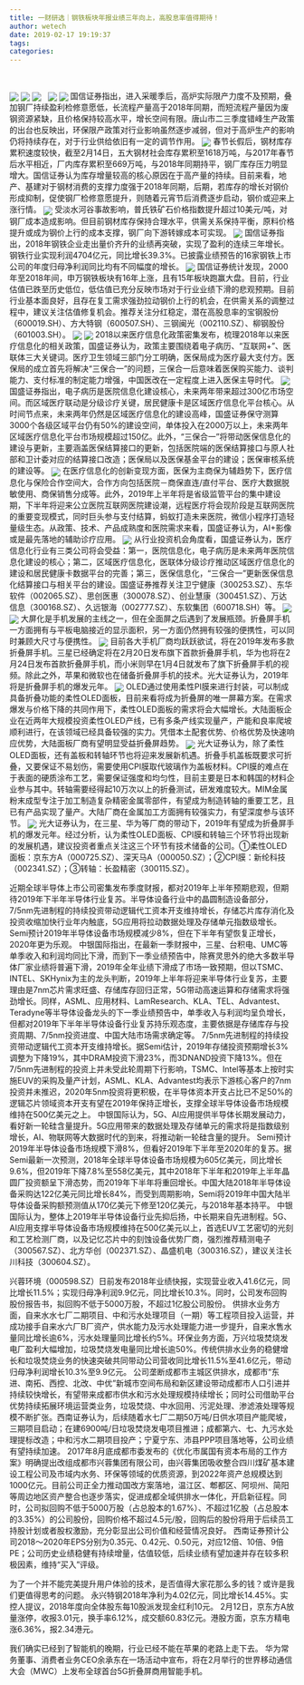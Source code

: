 ```yaml
---
title: 一财研选｜钢铁板块年报业绩三年向上，高股息率值得期待！
author: wetech
date: 2019-02-17 19:19:37
tags: 
categories: 
---
```

 
<!-- more -->
<img align="center" border="0" src="https://imgcdn.yicai.com/uppics/images/2019/02/3ae70607d42768750cb61f9e3d265a82.jpg" />
<img align="center" border="0" src="https://imgcdn.yicai.com/uppics/images/2019/02/b51987256c20155675052e4785bd587c.jpg" />

<img align="center" border="0" src="https://imgcdn.yicai.com/uppics/images/2019/02/709292e5f1d13b525397173ef3ef418c.jpg" />
 
<img align="center" border="0" src="https://imgcdn.yicai.com/uppics/images/2019/02/ac270edba49cad18a5fd66e8e43aa50b.jpg" />

<img align="center" border="0" src="https://imgcdn.yicai.com/uppics/images/2019/02/6ec1528695b4e2ac840c8f1ccfcd8ecc.jpg" />
国信证券指出，进入采暖季后，高炉实际限产力度不及预期，叠加钢厂持续盈利检修意愿低，长流程产量高于2018年同期，而短流程产量因为废钢资源紧缺，且价格保持较高水平，增长空间有限。唐山市二三季度错峰生产政策的出台也反映出，环保限产政策对行业影响虽然逐步减弱，但对于高炉生产的影响仍将持续存在，对于行业供给依旧有一定的调节作用。
<img align="center" border="0" src="https://imgcdn.yicai.com/uppics/images/2019/02/27100582f65a78e4ef4d13bbe0545e08.jpg" />
春节长假后，钢材库存累积速度较快，截至2月14日，五大钢材社会库存累积至1618万吨，与2017年春节后水平相近，厂内库存累积至669万吨，与2018年同期持平，钢厂库存压力明显增大。国信证券认为库存增量较高的核心原因在于高产量的持续。目前来看，地产、基建对于钢材消费的支撑力度强于2018年同期，后期，若库存的增长对钢价形成抑制，促使钢厂检修意愿提升，则随着元宵节后消费逐步启动，钢价或迎来上涨行情。
<img align="center" border="0" src="https://imgcdn.yicai.com/uppics/images/2019/02/2a71bba4cd952814b69448496cffe99e.jpg" />
受淡水河谷事故影响，普氏铁矿石价格指数提升超过10美元/吨，对钢厂成本造成影响。但目前钢材库存保持合理水平，供需关系保持平衡，原料价格提升或成为钢价上行的成本支撑，钢厂向下游转嫁成本可实现。
<img align="center" border="0" src="https://imgcdn.yicai.com/uppics/images/2019/02/0388949a371326f18350c17938277701.jpg" />
国信证券指出，2018年钢铁企业走出量价齐升的业绩再突破，实现了盈利的连续三年增长。钢铁行业实现利润4704亿元，同比增长39.3%。已披露业绩预告的16家钢铁上市公司的年度归母净利润同比均有不同幅度的增长。
<img align="center" border="0" src="https://imgcdn.yicai.com/uppics/images/2019/02/609e627c2aaddd3b59458b807b44eb1e.jpg" />
国信证券统计发现，2000年至2018年间，申万钢铁板块有16年上涨，且有15年板块跑赢大盘。目前，行业估值已跌至历史低位，低估值已充分反映市场对于行业业绩下滑的悲观预期。目前行业基本面良好，且存在复工需求强劲拉动钢价上行的机会，在供需关系的调整过程中，建议关注估值修复机会。推荐关注分红稳定，潜在高股息率的宝钢股份（600019.SH）、方大特钢（600507.SH）、三钢闽光（002110.SZ）、柳钢股份（601003.SH）。
<img align="center" border="0" src="https://imgcdn.yicai.com/uppics/images/2019/02/5d9a34184cf6676432abaac636655663.jpg" />

<img align="center" border="0" src="https://imgcdn.yicai.com/uppics/images/2019/02/8e8ffab8dd43a1e0416cbce4a640d2de.jpg" />
2018以来医疗信息化政策密集发布，梳理2018年以来医疗信息化的相关政策，国盛证券认为，政策主要围绕着电子病历、“互联网+”、医联体三大关键词。医疗卫生领域三部门分工明确，医保局成为医疗最大支付方。医保局的成立首先将解决“三保合一”的问题，三保合一后意味着医保购买能力、谈判能力、支付标准的制定能力增强，中国医改在一定程度上进入医保主导时代。
<img align="center" border="0" src="https://imgcdn.yicai.com/uppics/images/2019/02/e037178a75670539ff85d82eed4f55fd.jpg" />
国盛证券指出，电子病历是医院信息化建设核心，未来两年带来超过300亿市场空间。而区域医疗联动是分级诊疗关键，居民健康卡是区域医疗信息化平台核心。从时间节点来，未来两年仍然是区域医疗信息化的建设高峰，国盛证券保守测算3000个各级区域平台仍有50%的建设空间，单体投入在2000万以上，未来两年区域医疗信息化平台市场规模超过150亿。此外，“三保合一”将带动医保信息化的建设与更新，主要涵盖医保结算接口的更新，包括医院端的医保结算接口与原人社部和卫计委对应的结算接口改造；医保局以及医保基金平台的建设；医保审核系统的建设等。
<img align="center" border="0" src="https://imgcdn.yicai.com/uppics/images/2019/02/2c4425595b8996ba0318dede0bf8c390.jpg" />
在医疗信息化的创新变现方面，医保为主商保为辅趋势下，医疗信息化与保险合作空间大，合作方向包括医院－商保直连/直付平台、医疗大数据脱敏使用、商保销售分成等。此外，2019年上半年将是省级监管平台的集中建设期，下半年将迎来公立医院互联网医院建设潮，远程医疗将会现阶段是互联网医院的重要变现模式，同时巨头参与支付结算，蚂蚁打造未来医院，微信小程序打造轻量级生态。从政策、技术、产品成熟度和医院需求来看，国盛证券认为，AI+影像或是最先落地的辅助诊疗应用。
<img align="center" border="0" src="https://imgcdn.yicai.com/uppics/images/2019/02/8f64dc9547d3c0af74687f5c052027db.jpg" />
从行业投资机会角度看，国盛证券认为，医疗信息化行业有三类公司将会受益：第一，医院信息化，电子病历是未来两年医院信息化建设的核心；第二，区域医疗信息化，医联体分级诊疗推动区域医疗信息化的建设和居民健康卡数据平台的完善；第三，医保信息化，“三保合一”更新医保信息化结算接口与相关平台的建设。国盛证券推荐关注卫宁健康（300253.SZ）、东华软件（002065.SZ）、思创医惠（300078.SZ）、创业慧康（300451.SZ）、万达信息（300168.SZ）、久远银海（002777.SZ）、东软集团（600718.SH）等。
<img align="center" border="0" src="https://imgcdn.yicai.com/uppics/images/2019/02/04b081b65d23e61681f7f6482d72c8de.jpg" />

<img align="center" border="0" src="https://imgcdn.yicai.com/uppics/images/2019/02/9cb8268d8cbbc1dec91ca6fd8528a6c5.jpg" />
大屏化是手机发展的主线之一，但在全面屏之后遇到了发展瓶颈。折叠屏手机一方面拥有与平板电脑接近的显示面积，另一方面仍然拥有较强的便携性，可以同时兼顾大尺寸与便携性。
<img align="center" border="0" src="https://imgcdn.yicai.com/uppics/images/2019/02/bd148033a70f5dc5bf994477e3a0390d.jpg" />
目前各大手机厂商均跃跃欲试，将在2019年发布多款折叠屏手机。三星已经确定将在2月20日发布旗下首款折叠屏手机，华为也将在2月24日发布首款折叠屏手机，而小米则早在1月4日就发布了旗下折叠屏手机的视频。除此之外，苹果和微软也在储备折叠屏手机的技术。光大证券认为，2019年将是折叠屏手机的爆发元年。
<img align="center" border="0" src="https://imgcdn.yicai.com/uppics/images/2019/02/6c550aeb7bd0f42d2f2a7fdfb8fd6c4a.jpg" />
OLED通过使用柔性PI膜来进行封装，可以制成具备折叠功能的柔性OLED面板，目前来看将成为折叠屏的唯一屏幕方案。在需求爆发与价格下降的共同作用下，柔性OLED面板的需求将会大幅增长。大陆面板企业在近两年大规模投资柔性OLED产线，已有多条产线实现量产，产能和良率爬坡顺利进行，在该领域已经具备较强的实力。凭借本土配套优势、价格优势及快速响应优势，大陆面板厂商有望明显受益折叠屏趋势。
<img align="center" border="0" src="https://imgcdn.yicai.com/uppics/images/2019/02/a2cf9abdf195925a8282fd1ae51fdb5c.jpg" />
光大证券认为，除了柔性OLED面板，还有盖板和转轴环节也将迎来发展新机遇。折叠手机盖板既要求可折叠，又要保证不易划伤，需要使用CPI膜取代玻璃作为盖板材料。CPI膜的难点在于表面的硬质涂布工艺，需要保证强度和均匀性，目前主要是日本和韩国的材料企业参与其中。转轴需要经得起10万次以上的折叠测试，研发难度较大。MIM金属粉末成型专注于加工制造复杂精密金属零部件，有望成为制造转轴的重要工艺，且已有产品实现了量产。大陆厂商在金属加工方面拥有较强实力，有望深度参与该环节。
<img align="center" border="0" src="https://imgcdn.yicai.com/uppics/images/2019/02/0c8e06800d40d2d492059d230a5714a1.jpg" />
光大证券认为，在三星、华为等厂商的带动下，2019年有望成为折叠屏手机的爆发元年。经过分析，认为柔性OLED面板、CPI膜和转轴三个环节将出现新的发展机遇，建议投资者重点关注这三个环节有技术储备的公司。①柔性OLED面板：京东方A（000725.SZ）、深天马A（000050.SZ）；②CPI膜：新纶科技（002341.SZ）；③转轴：长盈精密（300115.SZ）。

近期全球半导体上市公司密集发布季度财报，都对2019年上半年预期悲观，但期待2019年下半年半导体行业复苏。半导体设备行业中的晶圆制造设备部分，7/5nm先进制程的持续投资带动逻辑代工资本开支维持增长，存储芯片库存消化及投资收缩加快行业年内触底，5G应用将拉动数据处理及存储单元指数级增长。Semi预计2019年半导体设备市场规模减少8%，但在下半年有望恢复正增长，2020年更为乐观。
中银国际指出，在最新一季财报中，三星、台积电、UMC等单季收入和利润均同比下滑，而到下一季业绩预告中，除赛灵思外的绝大多数半导体厂家业绩将普遍下滑，2019年全年业绩下滑成了市场一致预期，但以TSMC、INTEL、SKHynix为主的龙头判断，2019年上半年将迎来半导体行业复苏，主要理由是7nm芯片需求旺盛、存储库存回归正常，5G带动高速运算和存储需求将强劲增长。同样，ASML、应用材料、LamResearch、KLA、TEL、Advantest、Teradyne等半导体设备龙头的下一季业绩预告中，单季收入与利润均呈负增长，但都对2019年下半年半导体设备行业复苏持乐观态度，主要依据是存储库存与投资周期、7/5nm投资进度、中国大陆市场需求确定等。
7/5nm先进制程的持续投资带动逻辑代工资本开支维持增长。据Semi估计，2019年存储投资预期增长3%调整为下降19%，其中DRAM投资下滑23%，而3DNAND投资下降13%。但在7/5nm先进制程的投资上并未受此轮周期下行影响，TSMC、Intel等基本上按时实施EUV的采购及量产计划，ASML、KLA、Advantest均表示下游核心客户的7nm投资并未推迟，2020年5nm投资将更积极，在半导体资本开支占比已不足50%的逻辑芯片领域资本开支有望在2019年保持正增长，支撑全球半导体设备市场规模维持在500亿美元之上。
中银国际认为，5G、AI应用提供半导体长期发展动力，看好新一轮硅含量提升。5G应用带来的数据处理及存储单元的需求将是指数级别增长，AI、物联网等大数据时代的到来，将推动新一轮硅含量的提升。
Semi预计2019年半导体设备市场规模下滑8%，但看好2019年下半年至2020年的复苏。据Semi最新一次预测，2018年全球半导体设备市场规模为605亿美元，同比增长9.6%，但2019年下降7.8%至558亿美元，其中2018年下半年和2019年上半年晶圆厂投资额呈下滑态势，而2019年下半年将重回增长。中国大陆2018年半导体设备采购达122亿美元同比增长84%，而受到周期影响，Semi将2019年中国大陆半导体设备采购额预测值从170亿美元下修至120亿美元，与2018年基本持平。
中银国际认为，整体上2019年半导体设备行业先抑后扬，中长期来自先进制程。5G、AI应用支撑半导体设备市场规模维持在500亿美元以上，首选EUV工艺密切的光刻和工艺检测厂商，以及记忆芯片中的刻蚀设备优势厂商，强烈推荐精测电子（300567.SZ）、北方华创（002371.SZ）、晶盛机电（300316.SZ），建议关注长川科技（300604.SZ）。

兴蓉环境（000598.SZ）日前发布2018年业绩快报，实现营业收入41.6亿元，同比增长11.5%；实现归母净利润9.9亿元，同比增长10.3%。同时，公司发布回购股份报告书，拟回购不低于5000万股，不超过1亿股公司股份。
供排水业务方面，自来水水七厂二期项目、中和污水处理项目（一期）等工程项目投入运营，并成功接手自来水六厂B厂资产，供水能力及污水处理能力进一步提升，自来水售水量同比增长逾6%，污水处理量同比增长约5%。环保业务方面，万兴垃圾焚烧发电厂盈利大幅增加，垃圾焚烧发电量同比增长逾50%。传统供排水业务的稳健增长和垃圾焚烧业务的快速突破共同带动公司营收同比增长11.5%至41.6亿元，带动归母净利润增长10.3%至9.9亿元。
公司垄断成都市主城区供排水，成都市“东进、南拓、西控、北改、中优”新城市空间布局和新区建设带动成都市人口引进并持续较快增长，有望带来成都市供水和污水处理规模持续增长；同时公司借助平台优势持续拓展环境运营类业务，垃圾焚烧、中水回用、污泥处理、渗滤液处理等规模不断扩张。西南证券认为，后续随着水七厂二期50万吨/日供水项目产能爬坡，三期项目启动；在建6900吨/日垃圾焚烧发电项目推进；成都第六、七、九污水处理提标改造；中和污水二期项目投产；宁夏宁东、沛县PPP项目落地等，公司业绩有望持续加速。
2017年8月底成都市委发布的《优化市属国有资本布局的工作方案》明确提出改组成都市兴蓉集团有限公司，由兴蓉集团吸收整合四川煤矿基本建设工程公司及市域内水务、环保等领域的优质资源，到2022年资产总规模达到1000亿元。目前公司正全力推动国改方案落地，温江区、郫都区、阿坝州、简阳等周边地区资产整合也逐步落实，促进成都全域供排水一体化，开启新征程。同时，公司拟回购不低于5000万股（占总股本的1.67%）、不超过1亿股（占总股本的3.35%）的公司股份，回购价格不超过4.5元/股，回购后的股份将用于后续员工持股计划或者股权激励，充分彰显出公司价值和经营情况良好。
西南证券预计公司2018～2020年EPS分别为0.35元、0.42元、0.50元，对应12倍、10倍、9倍PE；公司历史业绩稳健有持续增量，估值较低，后续业绩有望加速并存在较多积极因素，维持“买入”评级。
 
 
 
 
为了一个并不能完美提升用户体验的技术，是否值得大家花那么多的钱？或许是我们更值得思考的问题。
永兴特钢2018年净利为4.02亿元，同比增长14.45%。实控人提议，2018年度向全体股东每10股派发现金红利10元。
2月12日，京东方A放量涨停，收报3.01元，换手率6.12%，成交额60.83亿元。港股方面，京东方精电涨6.36%，报2.34港元。
我们确实已经到了智能机的晚期，行业已经不能在苹果的老路上走下去。
华为常务董事、消费者业务CEO余承东在一场活动中宣布，将在2月举行的世界移动通信大会（MWC）上发布全球首台5G折叠屏商用智能手机。
